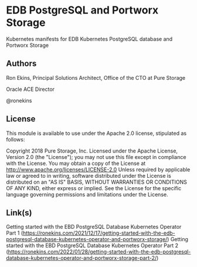 # EDB PostgreSQL and Portworx Storage
Kubernetes manifests for EDB Kubernetes PostgreSQL database and Portworx Storage

## Authors

Ron Ekins, Principal Solutions Architect, Office of the CTO at Pure Storage

Oracle ACE Director

@ronekins

## License

This module is available to use under the Apache 2.0 license, stipulated as follows:

Copyright 2018 Pure Storage, Inc.
Licensed under the Apache License, Version 2.0 (the "License"); you may not use this file except in compliance with the License. You may obtain a copy of the License at http://www.apache.org/licenses/LICENSE-2.0 Unless required by applicable law or agreed to in writing, software distributed under the License is distributed on  an "AS IS" BASIS, WITHOUT WARRANTIES OR CONDITIONS OF ANY KIND, either express or implied. See the License for the specific language governing permissions and limitations under the License.

## Link(s)

Getting started with the EBD PostgreSQL Database Kubernetes Operator Part 1 (https://ronekins.com/2021/12/17/getting-started-with-the-edb-postgresql-database-kubernetes-operator-and-portworx-storage/)
Getting started with the EBD PostgreSQL Database Kubernetes Operator Part 2 (https://ronekins.com/2022/01/28/getting-started-with-the-edb-postgresql-database-kubernetes-operator-and-portworx-storage-part-2/)
